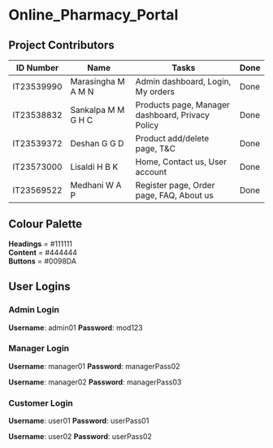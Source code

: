 # Online_Pharmacy_Portal

## Project Contributors

| ID Number  | Name               | Tasks                                            | Done |
|------------|--------------------|--------------------------------------------------|------|
| IT23539990 | Marasingha M A M N | Admin dashboard, Login, My orders                | Done |
| IT23538832 | Sankalpa M M G H C | Products page, Manager dashboard, Privacy Policy | Done |
| IT23539372 | Deshan G G D       | Product add/delete page, T&C                     | Done |
| IT23573000 | Lisaldi H B K      | Home, Contact us, User account                   | Done |
| IT23569522 | Medhani W A P      | Register page, Order page, FAQ, About us         | Done |


## Colour Palette

**Headings** = #111111 <br>
**Content** = #444444 <br>
**Buttons** = #0098DA

## User Logins

### Admin Login

**Username**: admin01
**Password**: mod123

### Manager Login

**Username**: manager01
**Password**: managerPass02

**Username**: manager02
**Password**: managerPass03

### Customer Login

**Username**: user01
**Password**: userPass01

**Username**: user02
**Password**: userPass02
